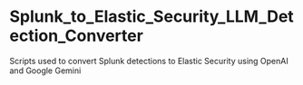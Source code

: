 # Splunk_to_Elastic_Security_LLM_Detection_Converter
Scripts used to convert Splunk detections to Elastic Security using OpenAI and Google Gemini
